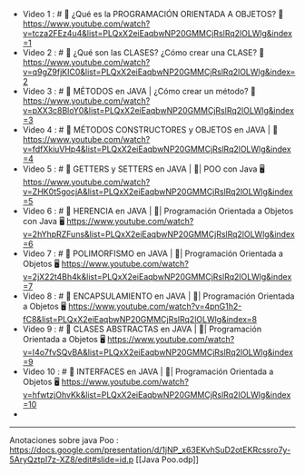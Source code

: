 - Video 1 : # 🚀 ¿Qué es la PROGRAMACIÓN ORIENTADA A OBJETOS? 🤔 https://www.youtube.com/watch?v=tcza2FEz4u4&list=PLQxX2eiEaqbwNP20GMMCjRslRq2lOLWlg&index=1 
- Video 2 : # 🚀 ¿Qué son las CLASES? ¿Cómo crear una CLASE? 🤔 https://www.youtube.com/watch?v=q9gZ9fjKIC0&list=PLQxX2eiEaqbwNP20GMMCjRslRq2lOLWlg&index=2
- Video 3 : # 🚀 MÉTODOS en JAVA | ¿Cómo crear un método? 🤔 https://www.youtube.com/watch?v=pXX3c8BloY0&list=PLQxX2eiEaqbwNP20GMMCjRslRq2lOLWlg&index=3
- Video 4 : # 🚀 MÉTODOS CONSTRUCTORES y OBJETOS en JAVA | 🤔 https://www.youtube.com/watch?v=fdfXkiuVHp4&list=PLQxX2eiEaqbwNP20GMMCjRslRq2lOLWlg&index=4
- Video 5 : # 🚀 GETTERS y SETTERS en JAVA | 🤔| POO con Java 🖥️ https://www.youtube.com/watch?v=ZHK0t5gocjA&list=PLQxX2eiEaqbwNP20GMMCjRslRq2lOLWlg&index=5
- Video 6 : # 🚀 HERENCIA en JAVA | 🤔| Programación Orientada a Objetos con Java 🖥️ https://www.youtube.com/watch?v=2hYhpRZFuns&list=PLQxX2eiEaqbwNP20GMMCjRslRq2lOLWlg&index=6
- Video 7 : # 🚀 POLIMORFISMO en JAVA | 🤔| Programación Orientada a Objetos 🖥️ https://www.youtube.com/watch?v=2jX22t4Bh4k&list=PLQxX2eiEaqbwNP20GMMCjRslRq2lOLWlg&index=7
- Video 8 : # 🚀 ENCAPSULAMIENTO en JAVA | 🤔| Programación Orientada a Objetos 🖥️ https://www.youtube.com/watch?v=4pnG1h2-fC8&list=PLQxX2eiEaqbwNP20GMMCjRslRq2lOLWlg&index=8
- Video 9 : # 🚀 CLASES ABSTRACTAS en JAVA | 🤔| Programación Orientada a Objetos 🖥️ https://www.youtube.com/watch?v=I4o7fvSQvBA&list=PLQxX2eiEaqbwNP20GMMCjRslRq2lOLWlg&index=9
- Video 10 : # 🚀 INTERFACES en JAVA | 🤔| Programación Orientada a Objetos 🖥️ https://www.youtube.com/watch?v=hfwtzjOhvKk&list=PLQxX2eiEaqbwNP20GMMCjRslRq2lOLWlg&index=10
- 






--------
Anotaciones sobre java Poo : https://docs.google.com/presentation/d/1jNP_x63EKvhSuD2otEKRcssro7y-5AryQztpI7z-XZ8/edit#slide=id.p
[[Java Poo.odp]]
